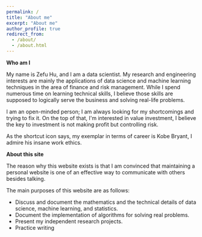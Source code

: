 ```yaml
---
permalink: /
title: "About me"
excerpt: "About me"
author_profile: true
redirect_from:
  - /about/
  - /about.html
---
```


**Who am I**

My name is Zefu Hu, and I am a data scientist. My research and engineering interests are mainly
the applications of data science and machine learning techniques in the area of finance and risk management. While I spend numerous time on learning technical skills, I believe those skills are supposed to logically serve the business and solving real-life problems.

I am an open-minded person; I am always looking for my shortcomings and trying to fix it. On the top of that, I'm interested in value investment, I believe the key to investment is not making profit but controlling risk.

As the shortcut icon says, my exemplar in terms of career is Kobe Bryant, I admire his insane work ethics.

**About this site**

The reason why this website exists is that I am convinced that maintaining a personal website is one of an effective way to communicate with others besides talking.

The main purposes of this website are as follows:
* Discuss and document the mathematics and the technical details of data science, machine learning, and statistics.
* Document the implementation of algorithms for solving real problems.
* Present my independent research projects.
* Practice writing
